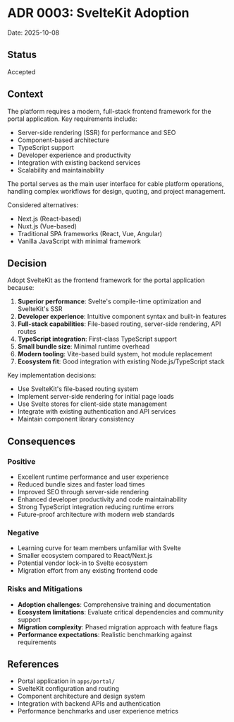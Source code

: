 # ADR 0003: SvelteKit Adoption

Date: 2025-10-08

## Status

Accepted

## Context

The platform requires a modern, full-stack frontend framework for the portal application. Key requirements include:

- Server-side rendering (SSR) for performance and SEO
- Component-based architecture
- TypeScript support
- Developer experience and productivity
- Integration with existing backend services
- Scalability and maintainability

The portal serves as the main user interface for cable platform operations, handling complex workflows for design, quoting, and project management.

Considered alternatives:
- Next.js (React-based)
- Nuxt.js (Vue-based)
- Traditional SPA frameworks (React, Vue, Angular)
- Vanilla JavaScript with minimal framework

## Decision

Adopt SvelteKit as the frontend framework for the portal application because:

1. **Superior performance**: Svelte's compile-time optimization and SvelteKit's SSR
2. **Developer experience**: Intuitive component syntax and built-in features
3. **Full-stack capabilities**: File-based routing, server-side rendering, API routes
4. **TypeScript integration**: First-class TypeScript support
5. **Small bundle size**: Minimal runtime overhead
6. **Modern tooling**: Vite-based build system, hot module replacement
7. **Ecosystem fit**: Good integration with existing Node.js/TypeScript stack

Key implementation decisions:
- Use SvelteKit's file-based routing system
- Implement server-side rendering for initial page loads
- Use Svelte stores for client-side state management
- Integrate with existing authentication and API services
- Maintain component library consistency

## Consequences

### Positive
- Excellent runtime performance and user experience
- Reduced bundle sizes and faster load times
- Improved SEO through server-side rendering
- Enhanced developer productivity and code maintainability
- Strong TypeScript integration reducing runtime errors
- Future-proof architecture with modern web standards

### Negative
- Learning curve for team members unfamiliar with Svelte
- Smaller ecosystem compared to React/Next.js
- Potential vendor lock-in to Svelte ecosystem
- Migration effort from any existing frontend code

### Risks and Mitigations
- **Adoption challenges**: Comprehensive training and documentation
- **Ecosystem limitations**: Evaluate critical dependencies and community support
- **Migration complexity**: Phased migration approach with feature flags
- **Performance expectations**: Realistic benchmarking against requirements

## References

- Portal application in `apps/portal/`
- SvelteKit configuration and routing
- Component architecture and design system
- Integration with backend APIs and authentication
- Performance benchmarks and user experience metrics